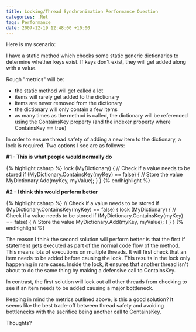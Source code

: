 ```yaml
---
title: Locking/Thread Synchronization Performance Question
categories: .Net
tags: Performance
date: 2007-12-19 12:48:00 +10:00
---
```


Here is my scenario:

I have a static method which checks some static generic dictionaries to determine whether keys exist. If keys don't exist, they will get added along with a value.

Rough &quot;metrics&quot; will be:

* the static method will get called a lot
* items will rarely get added to the dictionary
* items are never removed from the dictionary
* the dictionary will only contain a few items
* as many times as the method is called, the dictionary will be referenced using the ContainsKey property (and the indexer property where ContainsKey == true)

In order to ensure thread safety of adding a new item to the dictionary, a lock is required. Two options I see are as follows:

<!--more-->

**#1 - This is what people would normally do**

{% highlight csharp %}
lock (MyDictionary)
{
    // Check if a value needs to be stored
    if (MyDictionary.ContainsKey(myKey) == false)
    {
        // Store the value
        MyDictionary.Add(myKey, myValue);
    }
}
{% endhighlight %}

**#2 - I think this would perform better**

{% highlight csharp %}
// Check if a value needs to be stored
if (MyDictionary.ContainsKey(myKey) == false)
{
    lock (MyDictionary)
    {
        // Check if a value needs to be stored
        if (MyDictionary.ContainsKey(myKey) == false)
        {
            // Store the value
            MyDictionary.Add(myKey, myValue);
        }
    }
}
{% endhighlight %}

The reason I think the second solution will perform better is that the first if statement gets executed as part of the normal code flow of the method. This means lots of executions on multiple threads. It will first check that an item needs to be added before causing the lock. This results in the lock only happening in rare cases. Inside the lock, it ensures that another thread isn't about to do the same thing by making a defensive call to ContainsKey.

In contrast, the first solution will lock out all other threads from checking to see if an item needs to be added causing a major bottleneck. 

Keeping in mind the metrics outlined above, is this a good solution? It seems like the best trade-off between thread safety and avoiding bottlenecks with the sacrifice being another call to ContainsKey.

Thoughts?


